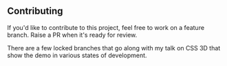 ## Contributing

If you'd like to contribute to this project, feel free to work on a feature branch. Raise a PR when it's ready for review.

There are a few locked branches that go along with my talk on CSS 3D that show the demo in various states of development.
